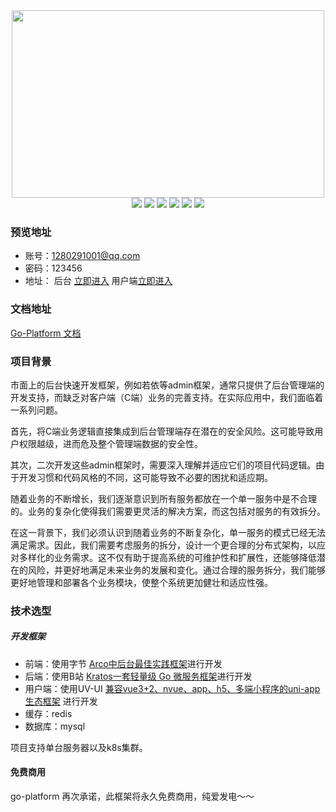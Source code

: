 <div align=center>
<img src="https://limes-cloud.oss-cn-beijing.aliyuncs.com/go-platform.png" width=500" height="300" />
</div>
<div align=center>
<img src="https://img.shields.io/badge/golang-1.21-blue"/>
<img src="https://img.shields.io/badge/kratos-2.7.2-red"/>
<img src="https://img.shields.io/badge/vue-3.3.4-bright"/>
<img src="https://img.shields.io/badge/arco.design-4.52-orange"/>
<img src="https://img.shields.io/badge/uni.app-1.25.2-cyan"/>
<img src="https://img.shields.io/badge/uv.ui-1.19.1-bright"/>
</div>

### 预览地址
- 账号：1280291001@qq.com
- 密码：123456
- 地址：
后台 [立即进入](http://admin.qlime.cn)
用户端[立即进入](http://client.qlime.cn)


### 文档地址
[Go-Platform 文档](https://www.yuque.com/limes-cloud/blvuyc)

### 项目背景
市面上的后台快速开发框架，例如若依等admin框架，通常只提供了后台管理端的开发支持，而缺乏对客户端（C端）业务的完善支持。在实际应用中，我们面临着一系列问题。

首先，将C端业务逻辑直接集成到后台管理端存在潜在的安全风险。这可能导致用户权限越级，进而危及整个管理端数据的安全性。

其次，二次开发这些admin框架时，需要深入理解并适应它们的项目代码逻辑。由于开发习惯和代码风格的不同，这可能导致不必要的困扰和适应期。

随着业务的不断增长，我们逐渐意识到所有服务都放在一个单一服务中是不合理的。业务的复杂化使得我们需要更灵活的解决方案，而这包括对服务的有效拆分。

在这一背景下，我们必须认识到随着业务的不断复杂化，单一服务的模式已经无法满足需求。因此，我们需要考虑服务的拆分，设计一个更合理的分布式架构，以应对多样化的业务需求。这不仅有助于提高系统的可维护性和扩展性，还能够降低潜在的风险，并更好地满足未来业务的发展和变化。通过合理的服务拆分，我们能够更好地管理和部署各个业务模块，使整个系统更加健壮和适应性强。


### 技术选型
##### 开发框架
- 前端：使用字节 [Arco中后台最佳实践框架](https://arco.design/vue/docs/theme)进行开发
- 后端：使用B站 [Kratos一套轻量级 Go 微服务框架](https://github.com/go-kratos/kratos)进行开发
- 用户端：使用UV-UI [兼容vue3+2、nvue、app、h5、多端小程序的uni-app生态框架](https://www.uvui.cn/components/intro.html) 进行开发
- 缓存：redis
- 数据库：mysql

项目支持单台服务器以及k8s集群。

#### 免费商用
go-platform 再次承诺，此框架将永久免费商用，纯爱发电～～
